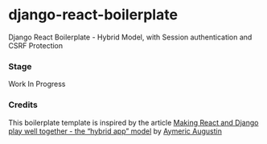 # django-react-boilerplate
Django React Boilerplate - Hybrid Model, with Session authentication and CSRF Protection

### Stage
Work In Progress

### Credits
This boilerplate template is inspired by the article [Making React and Django play well together - the “hybrid app” model](https://fractalideas.com/blog/making-react-and-django-play-well-together-hybrid-app-model/) by [Aymeric Augustin](https://myks.org/en/)
